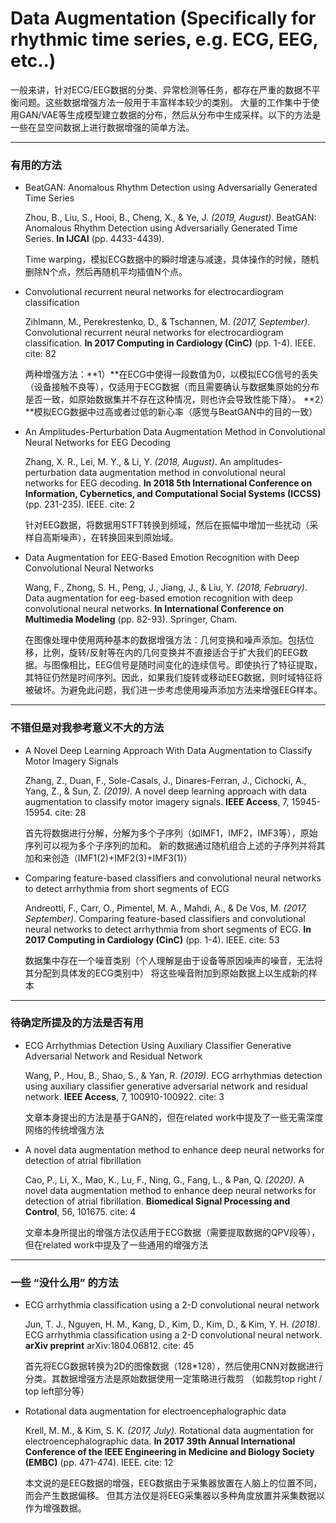 # Data Augmentation (Specifically for rhythmic time series, e.g. ECG, EEG, etc..)

一般来讲，针对ECG/EEG数据的分类、异常检测等任务，都存在严重的数据不平衡问题。这些数据增强方法一般用于丰富样本较少的类别。
大量的工作集中于使用GAN/VAE等生成模型建立数据的分布，然后从分布中生成采样。以下的方法是一些在显空间数据上进行数据增强的简单方法。

-----
### 有用的方法

+  BeatGAN: Anomalous Rhythm Detection using Adversarially Generated Time Series

	Zhou, B., Liu, S., Hooi, B., Cheng, X., & Ye, J. *(2019, August)*. BeatGAN: Anomalous Rhythm Detection using Adversarially Generated Time Series. **In IJCAI** (pp. 4433-4439).

	Time warping，模拟ECG数据中的瞬时增速与减速，具体操作的时候，随机删除N个点，然后再随机平均插值N个点。
  
+ Convolutional recurrent neural networks for electrocardiogram classification

  Zihlmann, M., Perekrestenko, D., & Tschannen, M. *(2017, September)*. Convolutional recurrent neural networks for electrocardiogram classification. **In 2017 Computing in Cardiology (CinC)** (pp. 1-4). IEEE. cite: 82
  
  两种增强方法：**1）**在ECG中使得一段数值为0，以模拟ECG信号的丢失（设备接触不良等），仅适用于ECG数据（而且需要确认与数据集原始的分布是否一致，如原始数据集并不存在这种情况，则也许会导致性能下降）。
  **2）**模拟ECG数据中过高或者过低的新心率（感觉与BeatGAN中的目的一致）
  
+ An Amplitudes-Perturbation Data Augmentation Method in Convolutional Neural Networks for EEG Decoding

  Zhang, X. R., Lei, M. Y., & Li, Y. *(2018, August)*. An amplitudes-perturbation data augmentation method in convolutional neural networks for EEG decoding. **In 2018 5th International Conference on Information, Cybernetics, and Computational Social Systems (ICCSS)** (pp. 231-235). IEEE. cite: 2
  
  针对EEG数据，将数据用STFT转换到频域，然后在振幅中增加一些扰动（采样自高斯噪声），在转换回来到原始域。
  
+ Data Augmentation for EEG-Based Emotion Recognition with Deep Convolutional Neural Networks

  Wang, F., Zhong, S. H., Peng, J., Jiang, J., & Liu, Y. *(2018, February)*. Data augmentation for eeg-based emotion recognition with deep convolutional neural networks. **In International Conference on Multimedia Modeling** (pp. 82-93). Springer, Cham.
  
  在图像处理中使用两种基本的数据增强方法：几何变换和噪声添加。包括位移，比例，旋转/反射等在内的几何变换并不直接适合于扩大我们的EEG数据。与图像相比，EEG信号是随时间变化的连续信号。即使执行了特征提取，其特征仍然是时间序列。因此，如果我们旋转或移动EEG数据，则时域特征将被破坏。为避免此问题，我们进一步考虑使用噪声添加方法来增强EEG样本。
 
 
----
### 不错但是对我参考意义不大的方法

+ A Novel Deep Learning Approach With Data Augmentation to Classify Motor Imagery Signals
  
  Zhang, Z., Duan, F., Sole-Casals, J., Dinares-Ferran, J., Cichocki, A., Yang, Z., & Sun, Z. *(2019)*. A novel deep learning approach with data augmentation to classify motor imagery signals. **IEEE Access**, 7, 15945-15954. cite: 28
  
  首先将数据进行分解，分解为多个子序列（如IMF1，IMF2，IMF3等），原始序列可以视为多个子序列的加和。
  新的数据通过随机组合上述的子序列并将其加和来创造（IMF1(2)+IMF2(3)+IMF3(1)）
  
+ Comparing feature-based classifiers and convolutional neural networks to detect arrhythmia from short segments of ECG

  Andreotti, F., Carr, O., Pimentel, M. A., Mahdi, A., & De Vos, M. *(2017, September)*. 
  Comparing feature-based classifiers and convolutional neural networks to detect arrhythmia from short segments of ECG. **In 2017 Computing in Cardiology (CinC)** (pp. 1-4). IEEE. cite: 53
  
  数据集中存在一个噪音类别（个人理解是由于设备等原因噪声的噪音，无法将其分配到具体发的ECG类别中）
  将这些噪音附加到原始数据上以生成新的样本
  
----
### 待确定所提及的方法是否有用
  
+ ECG Arrhythmias Detection Using Auxiliary Classifier Generative Adversarial Network and Residual Network
  
  Wang, P., Hou, B., Shao, S., & Yan, R. *(2019)*. ECG arrhythmias detection using auxiliary classifier generative adversarial network and residual network. **IEEE Access**, 7, 100910-100922. cite: 3
  
  文章本身提出的方法是基于GAN的，但在related work中提及了一些无需深度网络的传统增强方法
  
+ A novel data augmentation method to enhance deep neural networks for detection of atrial fibrillation
  
  Cao, P., Li, X., Mao, K., Lu, F., Ning, G., Fang, L., & Pan, Q. *(2020)*. A novel data augmentation method to enhance deep neural networks for detection of atrial fibrillation. **Biomedical Signal Processing and Control**, 56, 101675. cite: 4
  
  文章本身所提出的增强方法仅适用于ECG数据（需要提取数据的QPV段等），但在related work中提及了一些通用的增强方法
  
----------
### 一些 “没什么用” 的方法 
  
+ ECG arrhythmia classification using a 2-D convolutional neural network
  
  Jun, T. J., Nguyen, H. M., Kang, D., Kim, D., Kim, D., & Kim, Y. H. *(2018)*. ECG arrhythmia classification using a 2-D convolutional neural network. **arXiv preprint** arXiv:1804.06812. cite: 45
  
  首先将ECG数据转换为2D的图像数据（128\*128），然后使用CNN对数据进行分类。其数据增强方法是原始数据使用一定策略进行裁剪
  （如裁剪top right / top left部分等）


  
+ Rotational data augmentation for electroencephalographic data
  
  Krell, M. M., & Kim, S. K. *(2017, July)*. Rotational data augmentation for electroencephalographic data. **In 2017 39th Annual International Conference of the IEEE Engineering in Medicine and Biology Society (EMBC)** (pp. 471-474). IEEE. cite: 12
  
  本文说的是EEG数据的增强，EEG数据由于采集器放置在人脑上的位置不同，而会产生数据偏移。
  但其方法仅是将EEG采集器以多种角度放置并采集数据以作为增强数据。
  

  

	
